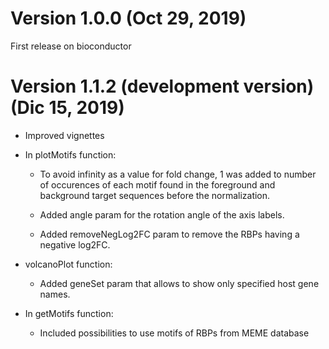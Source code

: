 Version 1.0.0 (Oct 29, 2019)
============================

First release on bioconductor

Version 1.1.2 (development version) (Dic 15, 2019)
==================================================

-   Improved vignettes

-   In plotMotifs function:

    -   To avoid infinity as a value for fold change, 1 was added to
        number of occurences of each motif found in the foreground and
        background target sequences before the normalization.

    -   Added angle param for the rotation angle of the axis labels.
    -   Added removeNegLog2FC param to remove the RBPs having a negative
        log2FC.

-   volcanoPlot function:

    -   Added geneSet param that allows to show only specified host gene
        names.

-   In getMotifs function:

    -   Included possibilities to use motifs of RBPs from MEME database
